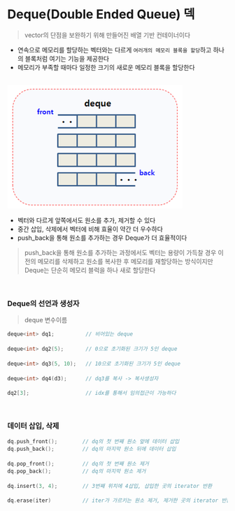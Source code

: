 # Deque(Double Ended Queue) 덱
> vector의 단점을 보완하기 위해 만들어진 배열 기반 컨테이너이다

 * 연속으로 메모리를 할당하는 벡터와는 다르게 `여러개의 메모리 블록을 할당`하고 하나의 블록처럼 여기는 기능을 제공한다
 * 메모리가 부족할 때마다 일정한 크기의 새로운 메모리 블록을 할당한다

 <br>

<img src = "./Images/Deque/Deque.png" width = 400>

 * 벡터와 다르게 앞쪽에서도 원소를 추가, 제거할 수 있다
 * 중간 삽입, 삭제에서 벡터에 비해 효율이 약간 더 우수하다
 * push_back을 통해 원소를 추가하는 경우 Deque가 더 효율적이다
> push_back을 통해 원소를 추가하는 과정에서도 벡터는 용량이 가득찰 경우 이 전의 메모리를
삭제하고 원소를 복사한 후 메모리를 재할당하는 방식이지만 Deque는 단순히 메모리 블럭을 하나 새로 할당한다

<br>

### Deque의 선언과 생성자
> deque<TYPE> 변수이름

``` cpp
deque<int> dq1;          // 비어있는 deque 

deque<int> dq2(5);       // 0으로 초기화된 크기가 5인 deque

deque<int> dq3(5, 10);   // 10으로 초기화된 크기가 5인 deque

deque<int> dq4(d3);      // dq3를 복사 -> 복사생성자

dq2[3];                  // idx를 통해서 임의접근이 가능하다
```

<br>

### 데이터 삽입, 삭제
``` cpp
dq.push_front();        // dq의 첫 번째 원소 앞에 데이터 삽입
dq.push_back();         // dq의 마지막 원소 뒤에 데이터 삽입

dq.pop_front();         // dq의 첫 번째 원소 제거
dq.pop_back();          // dq의 마지막 원소 제거

dq.insert(3, 4);        // 3번째 위치에 4삽입, 삽입한 곳의 iterator 반환

dq.erase(iter)          // iter가 가르키는 원소 제거, 제거한 곳의 iterator 반환
```

